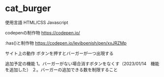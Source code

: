 # cat_burger

使用言語
HTML/CSS Javascript

codepenの制作物
https://codepen.io/

:has()と制作物
https://codepen.io/leviboenish/pen/xxJRZMp

サイト上の動作
ボタンを押すとバーガーが一つ出現する

追加予定の機能
1。バーガーがない場合消すボタンをなくす（2023/01/14　機能を追加した）
２。バーガーの追加できる数を制限すること　



